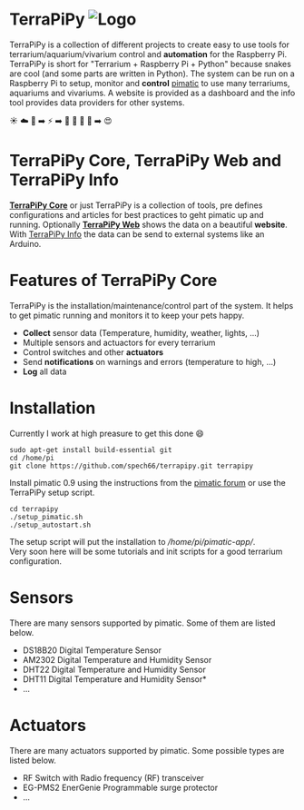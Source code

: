 # TerraPiPy ![Logo](https://github.com/spech66/terrapipy-web/blob/master/images/logo.png)
TerraPiPy is a collection of different projects to create easy to use tools for terrarium/aquarium/vivarium control and **automation** for the Raspberry Pi. TerraPiPy is short for "Terrarium + Raspberry Pi + Python" because snakes are cool (and some parts are written in Python).
The system can be run on a Raspberry Pi to setup, monitor and **control** [pimatic](https://github.com/pimatic/pimatic) to use many terrariums, aquariums and vivariums. A website is provided as a dashboard and the info tool provides data providers for other systems.

:sunny: :cloud: :crescent_moon: :arrow_right: :zap: :arrow_right: :snake: :tropical_fish: :turtle: :frog: :arrow_right: :heart_eyes:

# TerraPiPy Core, TerraPiPy Web and TerraPiPy Info
**[TerraPiPy Core](https://github.com/spech66/terrapipy)** or just TerraPiPy is a collection of tools, pre defines configurations and articles for best practices to geht pimatic up and running. Optionally **[TerraPiPy Web](https://github.com/spech66/terrapipy-web)** shows the data on a beautiful **website**. With [TerraPiPy Info](https://github.com/spech66/terrapipy-info) the data can be send to external systems like an Arduino.

# Features of TerraPiPy Core
TerraPiPy is the installation/maintenance/control part of the system. It helps to get pimatic running and monitors it to keep your pets happy.
* **Collect** sensor data (Temperature, humidity, weather, lights, ...)
* Multiple sensors and actuactors for every terrarium
* Control switches and other **actuators**
* Send **notifications** on warnings and errors (temperature to high, ...)
* **Log** all data

# Installation
Currently I work at high preasure to get this done :smile:

    sudo apt-get install build-essential git
    cd /home/pi
    git clone https://github.com/spech66/terrapipy.git terrapipy
    
Install pimatic 0.9 using the instructions from the [pimatic forum](https://forum.pimatic.org/topic/2083/v0-9-install-pimatic-v0-9-from-scratch) or use the TerraPiPy setup script.

    cd terrapipy
    ./setup_pimatic.sh
    ./setup_autostart.sh

The setup script will put the installation to */home/pi/pimatic-app/*.  
Very soon here will be some tutorials and init scripts for a good terrarium configuration.

# Sensors
There are many sensors supported by pimatic. Some of them are listed below.
* DS18B20 Digital Temperature Sensor
* AM2302 Digital Temperature and Humidity Sensor
* DHT22 Digital Temperature and Humidity Sensor
* DHT11 Digital Temperature and Humidity Sensor*
* ...

# Actuators
There are many actuators supported by pimatic. Some possible types are listed below.
* RF Switch with Radio frequency (RF) transceiver
* EG-PMS2 EnerGenie Programmable surge protector
* ...
